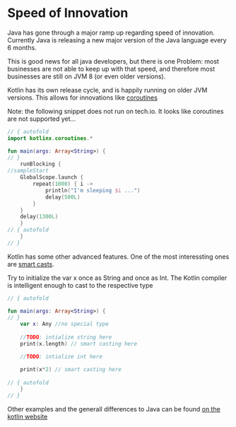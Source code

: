 # Speed of Innovation

Java has gone through a major ramp up regarding speed of innovation. Currently Java is releasing a new major version of the Java language every 6 months.

This is good news for all java developers, but there is one Problem: most businesses are not able to keep up with that speed, and therefore most businesses are still on JVM 8 (or even older versions). 

Kotlin has its own release cycle, and is happily running on older JVM versions. This allows for innovations like [coroutines](https://github.com/Kotlin/kotlinx.coroutines/blob/master/coroutines-guide.md)

Note: the following snippet does not run on tech.io. It looks like coroutines are not supported yet...

```kotlin runnable
// { autofold
import kotlinx.coroutines.*

fun main(args: Array<String>) {
// }
    runBlocking {
//sampleStart
    GlobalScope.launch {
        repeat(1000) { i ->
            println("I'm sleeping $i ...")
            delay(500L)
        }
    }
    delay(1300L) 
    }
// { autofold
    }
// }
```

Kotlin has some other advanced features. One of the most interessting ones are [smart casts](https://kotlinlang.org/docs/reference/typecasts.html). 

Try to initialize the var x once as String and once as Int. The Kotlin compiler is intelligent enough to cast to the respective type

```kotlin runnable
// { autofold

fun main(args: Array<String>) {
// }
    var x: Any //no special type
   
    //TODO: intialize string here
    print(x.length) // smart casting here

    //TODO: intialize int here

    print(x*2) // smart casting here
    
// { autofold
    }
// }
```


Other examples and the generall differences to Java can be found [on the kotlin website](https://kotlinlang.org/docs/reference/comparison-to-java.html)
